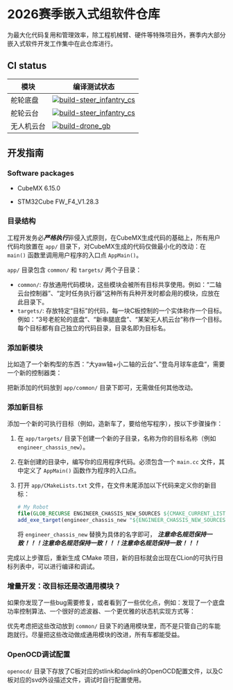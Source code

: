 # 2026赛季嵌入式组软件仓库

为最大化代码复用和管理效率，除工程机械臂、硬件等特殊项目外，赛季内大部分嵌入式软件开发工作集中在此仓库进行。

## CI status

| 模块    | 编译测试状态                                                                                                                                                                                                                       |
|-------|------------------------------------------------------------------------------------------------------------------------------------------------------------------------------------------------------------------------------|
| 舵轮底盘  | [![build-steer_infantry_cs](https://github.com/XDU-IRobot/embedded-2026/actions/workflows/build-steer_infantry_cs.yml/badge.svg)](https://github.com/XDU-IRobot/embedded-2026/actions/workflows/build-steer_infantry_cs.yml) |
| 舵轮云台  | [![build-steer_infantry_cs](https://github.com/XDU-IRobot/embedded-2026/actions/workflows/build-steer_infantry_gb.yml/badge.svg)](https://github.com/XDU-IRobot/embedded-2026/actions/workflows/build-steer_infantry_gb.yml) |
| 无人机云台 | [![build-drone_gb](https://github.com/XDU-IRobot/embedded-2026/actions/workflows/build-drone_gb.yml/badge.svg)](https://github.com/XDU-IRobot/embedded-2026/actions/workflows/build-drone_gb.yml)                            |

## 开发指南

### Software packages

- CubeMX 6.15.0

- STM32Cube FW_F4_V1.28.3

### 目录结构

工程开发务必***严格执行***非侵入式原则，在CubeMX生成代码的基础上，所有用户代码均放置在 `app/` 目录下，对CubeMX生成的代码仅做最小化的改动：在
`main()` 函数里调用用户程序的入口点 `AppMain()`。

`app/` 目录包含 `common/` 和 `targets/` 两个子目录：

- `common/`: 存放通用代码模块，这些模块会被所有目标共享使用。例如：“二轴云台控制器”、“定时任务执行器”这种所有兵种开发时都会用的模块，应放在此目录下。
- `targets/`: 存放特定“目标”的代码，每一块C板控制的一个实体称作一个目标。例如：“3号老舵轮的底盘”、“新串腿底盘”、“某架无人机云台”称作一个目标。每个目标都有自己独立的代码目录，目录名即为目标名。

### 添加新模块

比如造了一个新构型的东西：“大yaw轴+小二轴的云台“、”登岛月球车底盘“，需要一个新的控制器类：

把新添加的代码放到 `app/common/` 目录下即可，无需做任何其他改动。

### 添加新目标

添加一个新的可执行目标（例如，造新车了，要给他写程序），按以下步骤操作：

1. 在 `app/targets/` 目录下创建一个新的子目录，名称为你的目标名称（例如 `engineer_chassis_new`）。

2. 在新创建的目录中，编写你的应用程序代码。必须包含一个 `main.cc` 文件，其中定义了 `AppMain()` 函数作为程序的入口点。

3. 打开 `app/CMakeLists.txt` 文件，在文件末尾添加以下代码来定义你的新目标：

   ```cmake
   # My Robot
   file(GLOB_RECURSE ENGINEER_CHASSIS_NEW_SOURCES ${CMAKE_CURRENT_LIST_DIR}/targets/engineer_chassis_new/*.cc)
   add_exe_target(engineer_chassis_new "${ENGINEER_CHASSIS_NEW_SOURCES};${COMMON_SOURCES}")
   ```

   将 `engineer_chassis_new` 替换为具体的名字即可，
   ***注意命名规范保持一致！！！注意命名规范保持一致！！！注意命名规范保持一致！！！***

完成以上步骤后，重新生成 CMake 项目，新的目标就会出现在CLion的可执行目标列表中，可以进行编译和调试。

### 增量开发：改目标还是改通用模块？

如果你发现了一些bug需要修复，或者看到了一些优化点，例如：发现了一个底盘功率控制算法、一个很好的滤波器、一个更优雅的状态机实现方式等：

优先考虑把这些改动放到 `common/` 目录下的通用模块里，而不是只管自己的车能跑就行。尽量把这些改动做成通用模块的改进，所有车都能受益。

### OpenOCD调试配置

`openocd/` 目录下存放了C板对应的stlink和daplink的OpenOCD配置文件，以及C板对应的svd外设描述文件，调试时自行配置使用。